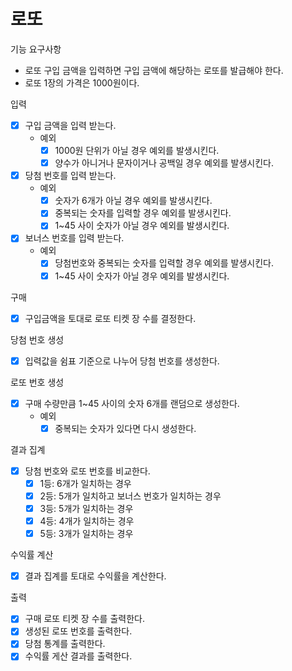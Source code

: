 # 로또

기능 요구사항
- 로또 구입 금액을 입력하면 구입 금액에 해당하는 로또를 발급해야 한다.
- 로또 1장의 가격은 1000원이다.

입력
- [x] 구입 금액을 입력 받는다.
  - 예외
    - [x] 1000원 단위가 아닐 경우 예외를 발생시킨다.
    - [x] 양수가 아니거나 문자이거나 공백일 경우 예외를 발생시킨다.

- [x] 당첨 번호를 입력 받는다.
  - 예외
    - [x] 숫자가 6개가 아닐 경우 예외를 발생시킨다.
    - [x] 중복되는 숫자를 입력할 경우 예외를 발생시킨다. 
    - [x] 1~45 사이 숫자가 아닐 경우 예외를 발생시킨다.

- [x] 보너스 번호를 입력 받는다.
  - 예외
    - [x] 당첨번호와 중복되는 숫자를 입력할 경우 예외를 발생시킨다.
    - [x] 1~45 사이 숫자가 아닐 경우 예외를 발생시킨다.

구매
- [x] 구입금액을 토대로 로또 티켓 장 수를 결정한다.

당첨 번호 생성
- [x] 입력값을 쉼표 기준으로 나누어 당첨 번호를 생성한다.

로또 번호 생성
- [x] 구매 수량만큼 1~45 사이의 숫자 6개를 랜덤으로 생성한다.
  - 예외
    - [x] 중복되는 숫자가 있다면 다시 생성한다.

결과 집계
- [x] 당첨 번호와 로또 번호를 비교한다.
  - [x] 1등: 6개가 일치하는 경우
  - [x] 2등: 5개가 일치하고 보너스 번호가 일치하는 경우
  - [x] 3등: 5개가 일치하는 경우
  - [x] 4등: 4개가 일치하는 경우
  - [x] 5등: 3개가 일치하는 경우 

 수익률 계산
 - [x] 결과 집계를 토대로 수익률을 계산한다.

출력
- [x] 구매 로또 티켓 장 수를 출력한다.
- [x] 생성된 로또 번호를 출력한다.
- [x] 당첨 통계를 출력한다.
- [x] 수익률 게산 결과를 출력한다.